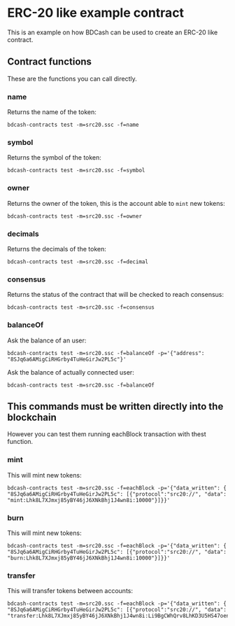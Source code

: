 # ERC-20 like example contract

This is an example on how BDCash can be used to create an ERC-20 like contract.

## Contract functions

These are the functions you can call directly.

### name

Returns the name of the token:
```
bdcash-contracts test -m=src20.ssc -f=name
```

### symbol
Returns the symbol of the token:
```
bdcash-contracts test -m=src20.ssc -f=symbol
```

### owner
Returns the owner of the token, this is the account able to `mint` new tokens:
```
bdcash-contracts test -m=src20.ssc -f=owner
```

### decimals
Returns the decimals of the token:
```
bdcash-contracts test -m=src20.ssc -f=decimal
```

### consensus
Returns the status of the contract that will be checked to reach consensus:
```
bdcash-contracts test -m=src20.ssc -f=consensus
```

### balanceOf

Ask the balance of an user:
```
bdcash-contracts test -m=src20.ssc -f=balanceOf -p='{"address": "8SJq6a6AMigCiRHGrby4TuHeGirJw2PL5c"}'
```

Ask the balance of actually connected user:
```
bdcash-contracts test -m=src20.ssc -f=balanceOf
```

## This commands must be written directly into the blockchain

However you can test them running eachBlock transaction with thest function.

### mint

This will mint new tokens:
```
bdcash-contracts test -m=src20.ssc -f=eachBlock -p='{"data_written": { "8SJq6a6AMigCiRHGrby4TuHeGirJw2PL5c": [{"protocol":"src20://", "data": "mint:Lhk8L7XJmxj85yBY46jJ6XNkBhj1J4wn8i:10000"}]}}'
```

### burn

This will mint new tokens:
```
bdcash-contracts test -m=src20.ssc -f=eachBlock -p='{"data_written": { "8SJq6a6AMigCiRHGrby4TuHeGirJw2PL5c": [{"protocol":"src20://", "data": "burn:Lhk8L7XJmxj85yBY46jJ6XNkBhj1J4wn8i:10000"}]}}'
```

### transfer

This will transfer tokens between accounts:
```
bdcash-contracts test -m=src20.ssc -f=eachBlock -p='{"data_written": { "8SJq6a6AMigCiRHGrby4TuHeGirJw2PL5c": [{"protocol":"src20://", "data": "transfer:Lhk8L7XJmxj85yBY46jJ6XNkBhj1J4wn8i:Li9BgCWhQrv8LhKD3U5HS47oencDrTDAZb:19.12344"}]}}'
```